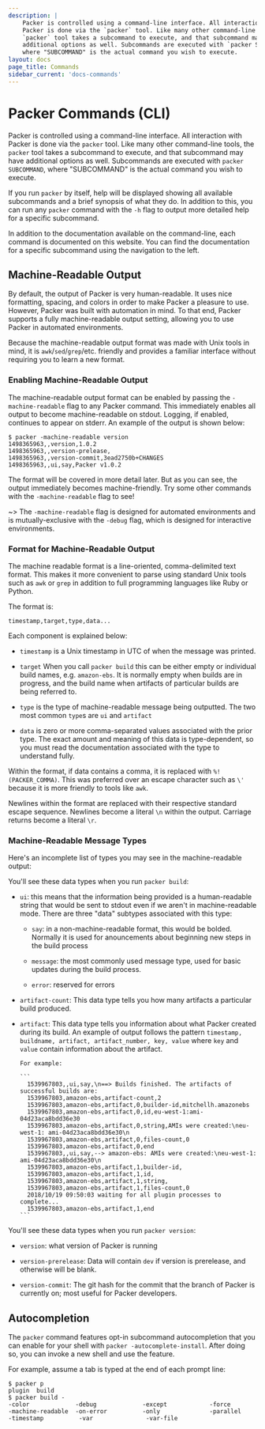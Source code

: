 ```yaml
---
description: |
    Packer is controlled using a command-line interface. All interaction with
    Packer is done via the `packer` tool. Like many other command-line tools, the
    `packer` tool takes a subcommand to execute, and that subcommand may have
    additional options as well. Subcommands are executed with `packer SUBCOMMAND`,
    where "SUBCOMMAND" is the actual command you wish to execute.
layout: docs
page_title: Commands
sidebar_current: 'docs-commands'
---
```


# Packer Commands (CLI)

Packer is controlled using a command-line interface. All interaction with
Packer is done via the `packer` tool. Like many other command-line tools, the
`packer` tool takes a subcommand to execute, and that subcommand may have
additional options as well. Subcommands are executed with `packer SUBCOMMAND`,
where "SUBCOMMAND" is the actual command you wish to execute.

If you run `packer` by itself, help will be displayed showing all available
subcommands and a brief synopsis of what they do. In addition to this, you can
run any `packer` command with the `-h` flag to output more detailed help for a
specific subcommand.

In addition to the documentation available on the command-line, each command is
documented on this website. You can find the documentation for a specific
subcommand using the navigation to the left.

## Machine-Readable Output

By default, the output of Packer is very human-readable. It uses nice
formatting, spacing, and colors in order to make Packer a pleasure to use.
However, Packer was built with automation in mind. To that end, Packer supports
a fully machine-readable output setting, allowing you to use Packer in
automated environments.

Because the machine-readable output format was made with Unix tools in mind, it
is `awk`/`sed`/`grep`/etc. friendly and provides a familiar interface without
requiring you to learn a new format.

### Enabling Machine-Readable Output

The machine-readable output format can be enabled by passing the
`-machine-readable` flag to any Packer command. This immediately enables all
output to become machine-readable on stdout. Logging, if enabled, continues to
appear on stderr. An example of the output is shown below:

``` text
$ packer -machine-readable version
1498365963,,version,1.0.2
1498365963,,version-prelease,
1498365963,,version-commit,3ead2750b+CHANGES
1498365963,,ui,say,Packer v1.0.2
```

The format will be covered in more detail later. But as you can see, the output
immediately becomes machine-friendly. Try some other commands with the
`-machine-readable` flag to see!

\~&gt; The `-machine-readable` flag is designed for automated environments and
is mutually-exclusive with the `-debug` flag, which is designed for interactive
environments.

### Format for Machine-Readable Output

The machine readable format is a line-oriented, comma-delimited text format.
This makes it more convenient to parse using standard Unix tools such as `awk`
or `grep` in addition to full programming languages like Ruby or Python.

The format is:

``` text
timestamp,target,type,data...
```

Each component is explained below:

-   `timestamp` is a Unix timestamp in UTC of when the message was printed.

-   `target` When you call `packer build` this can be either empty or
    individual build names, e.g. `amazon-ebs`. It is normally empty when builds
    are in progress, and the build name when artifacts of particular builds are
    being referred to.

-   `type` is the type of machine-readable message being outputted. The two
    most common `type`s are `ui` and `artifact`

-   `data` is zero or more comma-separated values associated with the prior
    type. The exact amount and meaning of this data is type-dependent, so you
    must read the documentation associated with the type to understand fully.

Within the format, if data contains a comma, it is replaced with
`%!(PACKER_COMMA)`. This was preferred over an escape character such as `\'`
because it is more friendly to tools like `awk`.

Newlines within the format are replaced with their respective standard escape
sequence. Newlines become a literal `\n` within the output. Carriage returns
become a literal `\r`.

### Machine-Readable Message Types

Here's an incomplete list of types you may see in the machine-readable output:

You'll see these data types when you run `packer build`:

-   `ui`: this means that the information being provided is a human-readable
    string that would be sent to stdout even if we aren't in machine-readable
    mode. There are three "data" subtypes associated with this type:

    -   `say`: in a non-machine-readable format, this would be bolded. Normally
        it is used for anouncements about beginning new steps in the build
        process

    -   `message`: the most commonly used message type, used for basic updates
        during the build process.

    -   `error`: reserved for errors

-   `artifact-count`: This data type tells you how many artifacts a particular
    build produced.

-   `artifact`: This data type tells you information about what Packer created
    during its build. An example of output follows the pattern
    `timestamp, buildname, artifact, artifact_number, key, value` where `key`
    and `value` contain information about the artifact.

        For example:

        ```
          1539967803,,ui,say,\n==> Builds finished. The artifacts of successful builds are:
          1539967803,amazon-ebs,artifact-count,2
          1539967803,amazon-ebs,artifact,0,builder-id,mitchellh.amazonebs
          1539967803,amazon-ebs,artifact,0,id,eu-west-1:ami-04d23aca8bdd36e30
          1539967803,amazon-ebs,artifact,0,string,AMIs were created:\neu-west-1: ami-04d23aca8bdd36e30\n
          1539967803,amazon-ebs,artifact,0,files-count,0
          1539967803,amazon-ebs,artifact,0,end
          1539967803,,ui,say,--> amazon-ebs: AMIs were created:\neu-west-1: ami-04d23aca8bdd36e30\n
          1539967803,amazon-ebs,artifact,1,builder-id,
          1539967803,amazon-ebs,artifact,1,id,
          1539967803,amazon-ebs,artifact,1,string,
          1539967803,amazon-ebs,artifact,1,files-count,0
          2018/10/19 09:50:03 waiting for all plugin processes to complete...
          1539967803,amazon-ebs,artifact,1,end
        ```

You'll see these data types when you run `packer version`:

-   `version`: what version of Packer is running

-   `version-prerelease`: Data will contain `dev` if version is prerelease, and
    otherwise will be blank.

-   `version-commit`: The git hash for the commit that the branch of Packer is
    currently on; most useful for Packer developers.

## Autocompletion

The `packer` command features opt-in subcommand autocompletion that you can
enable for your shell with `packer -autocomplete-install`. After doing so, you
can invoke a new shell and use the feature.

For example, assume a tab is typed at the end of each prompt line:

    $ packer p
    plugin  build
    $ packer build -
    -color             -debug             -except            -force             -machine-readable  -on-error          -only              -parallel          -timestamp          -var               -var-file
